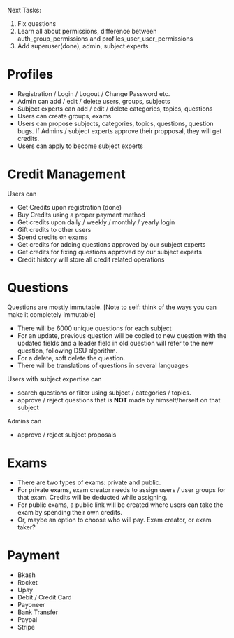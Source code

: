 Next Tasks:
1. Fix questions
2. Learn all about permissions, difference between auth_group_permissions and profiles_user_user_permissions
3. Add superuser(done), admin, subject experts.

# Profiles
- Registration / Login / Logout / Change Password etc.
- Admin can add / edit / delete users, groups, subjects
- Subject experts can add / edit / delete categories, topics, questions
- Users can create groups, exams
- Users can propose subjects, categories, topics, questions, question bugs. If Admins / subject experts approve their propposal, they will get credits.
- Users can apply to become subject experts

# Credit Management
Users can
- Get Credits upon registration (done)
- Buy Credits using a proper payment method
- Get credits upon daily / weekly / monthly / yearly login
- Gift credits to other users
- Spend credits on exams
- Get credits for adding questions approved by our subject experts
- Get credits for fixing questions approved by our subject experts
- Credit history will store all credit related operations

# Questions
Questions are mostly immutable. [Note to self: think of the ways you can make it completely immutable]
- There will be 6000 unique questions for each subject
- For an update, previous question will be copied to new question with the updated fields and a leader field in old question will refer to the new question, following DSU algorithm.
- For a delete, soft delete the question.
- There will be translations of questions in several languages

Users with subject expertise can
- search questions or filter using subject / categories / topics.
- approve / reject questions that is **NOT** made by himself/herself on that subject

Admins can
- approve / reject subject proposals

# Exams
- There are two types of exams: private and public.
- For private exams, exam creator needs to assign users / user groups for that exam. Credits will be deducted while assigning.
- For public exams, a public link will be created where users can take the exam by spending their own credits.
- Or, maybe an option to choose who will pay. Exam creator, or exam taker?

# Payment
- Bkash
- Rocket
- Upay
- Debit / Credit Card
- Payoneer
- Bank Transfer
- Paypal
- Stripe